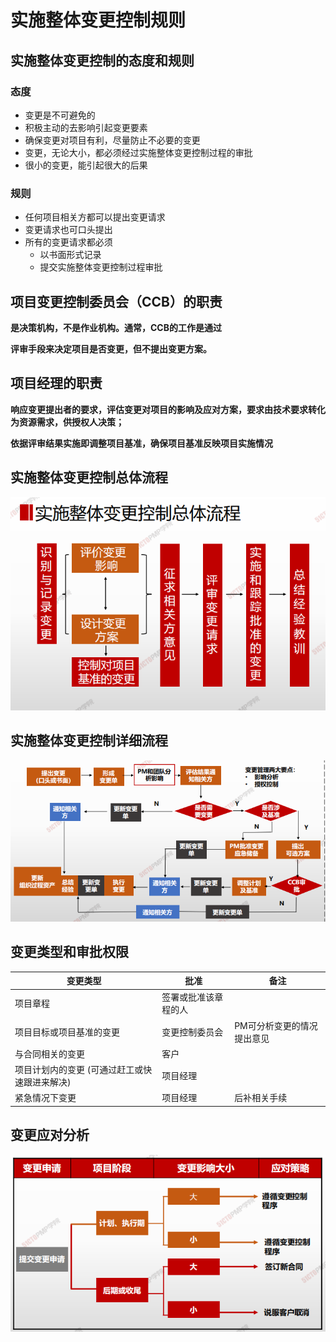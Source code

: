 # 实施整体变更控制规则

## 实施整体变更控制的态度和规则

### 态度

- 变更是不可避免的
- 积极主动的去影响引起变更要素
- 确保变更对项目有利，尽量防止不必要的变更
- 变更，无论大小，都必须经过实施整体变更控制过程的审批
- 很小的变更，能引起很大的后果

### 规则

- 任何项目相关方都可以提出变更请求
- 变更请求也可口头提出
- 所有的变更请求都必须
  - 以书面形式记录
  - 提交实施整体变更控制过程审批

## **项目变更控制委员会（CCB）的职责**

**是决策机构，不是作业机构。通常，CCB的工作是通过**

**评审手段来决定项目是否变更，但不提出变更方案。**

## **项目经理的职责**

**响应变更提出者的要求，评估变更对项目的影响及应对方案，要求由技术要求转化为资源需求，供授权人决策；**

**依据评审结果实施即调整项目基准，确保项目基准反映项目实施情况**

## 实施整体变更控制总体流程

![image-20210221195023257](assets/image-20210221195023257.png)



## 实施整体变更控制详细流程

![image-20210221195043344](assets/image-20210221195043344.png)



## 变更类型和审批权限





|变更类型| 批准| 备注|
|--|--|--|
|项目章程| 签署或批准该章程的人||
|项目目标或项目基准的变更 |变更控制委员会|PM可分析变更的情况提出意见|
|与合同相关的变更 |客户||
|项目计划内的变更 (可通过赶工或快速跟进来解决) |项目经理||
|紧急情况下变更 |项目经理| 后补相关手续|

## 变更应对分析

![image-20210221195301608](assets/image-20210221195301608.png)